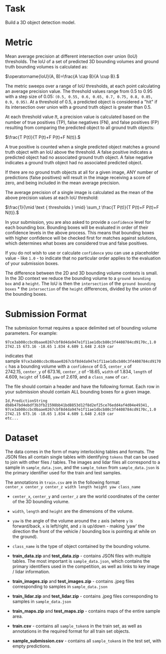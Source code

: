 # Task

Build a 3D object detection model.


# Metric

Mean average precision at different intersection over union (IoU) thresholds. The IoU of a set of predicted 3D bounding volumes and ground truth bounding volumes is calculated as:

$\operatorname{IoU}(A, B)=\frac{A \cap B}{A \cup B}.$

The metric sweeps over a range of IoU thresholds, at each point calculating an average precision value. The threshold values range from 0.5 to 0.95 with a step size of 0.05: `(0.5, 0.55, 0.6, 0.65, 0.7, 0.75, 0.8, 0.85, 0.9, 0.95)`. At a threshold of 0.5, a predicted object is considered a "hit" if its intersection over union with a ground truth object is greater than 0.5.

At each threshold value 𝑡t, a precision value is calculated based on the number of true positives (TP), false negatives (FN), and false positives (FP) resulting from comparing the predicted object to all ground truth objects:

$\frac{T P(t)}{T P(t)+F P(t)+F N(t)}.$

A true positive is counted when a single predicted object matches a ground truth object with an IoU above the threshold. A false positive indicates a predicted object had no associated ground truth object. A false negative indicates a ground truth object had no associated predicted object.

If there are no ground truth objects at all for a given image, ANY number of predictions (false positives) will result in the image receiving a score of zero, and being included in the mean average precision.

The average precision of a single image is calculated as the mean of the above precision values at each IoU threshold:

$\frac{1}{\mid \text { thresholds } \mid} \sum_t \frac{T P(t)}{T P(t)+F P(t)+F N(t)}.$

In your submission, you are also asked to provide a `confidence` level for each bounding box. Bounding boxes will be evaluated in order of their confidence levels in the above process. This means that bounding boxes with higher confidence will be checked first for matches against solutions, which determines what boxes are considered true and false positives.

If you do not wish to use or calculate `confidence` you can use a placeholder value - like `1.0` - to indicate that no particular order applies to the evaluation of your submission boxes.

The difference between the 2D and 3D bounding volume contexts is small. In the 3D context we reduce the bounding volume to a `ground bounding box` and a `height`. The IoU is then the `intersection` of the `ground bounding boxes` * the `intersection` of the `height` differences, divided by the union of the bounding boxes.

# Submission Format

The submission format requires a space delimited set of bounding volume parameters. For example:

`97ce3ab08ccbc0baae0267cbf8d4da947e1f11ae1dbcb80c3f4408784cd9170c,1.0 2742.15 673.16 -18.65 1.834 4.609 1.648 2.619 car`

indicates that sample `97ce3ab08ccbc0baae0267cbf8d4da947e1f11ae1dbcb80c3f4408784cd9170c` has a bounding volume with a `confidence` of 0.5, `center_x` of 2742.15, `center_y` of 673.16, `center_z` of -18.65, `width` of 1.834, `length` of 4.609, `height` of 1.648, `yaw` of 2.619, and a `class_name` of `car`.

The file should contain a header and have the following format. Each row in your submission should contain ALL bounding boxes for a given image.

```
Id,PredictionString
db8b47bd4ebdf3b3fb21598bb41bd8853d12f8d2ef25ce76edd4af4d04e49341,
97ce3ab08ccbc0baae0267cbf8d4da947e1f11ae1dbcb80c3f4408784cd9170c,1.0 2742.15 673.16 -18.65 1.834 4.609 1.648 2.619 car
etc...
```

# Dataset

The data comes in the form of many interlocking tables and formats. The JSON files all contain single tables with identifying `tokens` that can be used to join with other files / tables. The images and lidar files all correspond to a sample in `sample_data.json`, and the `sample_token` from `sample_data.json` is the primary identifier used for the train and test samples.

The annotations in `train.csv` are in the following format:\
`center_x center_y center_z width length height yaw class_name`

-   `center_x`, `center_y` and `center_z` are the world coordinates of the center of the 3D bounding volume.
-   `width`, `length` and `height` are the dimensions of the volume.
-   `yaw` is the angle of the volume around the `z` axis (where `y` is forward/back, `x` is left/right, and `z` is up/down - making 'yaw' the direction the front of the vehicle / bounding box is pointing at while on the ground).
-   `class_name` is the type of object contained by the bounding volume.

-   **train_data.zip** and **test_data.zip** - contains JSON files with multiple tables. The most important is `sample_data.json`, which contains the primary identifiers used in the competition, as well as links to key image / lidar information.
-   **train_images.zip** and **test_images.zip** - contains .jpeg files corresponding to samples in `sample_data.json`
-   **train_lidar.zip** and **test_lidar.zip** - contains .jpeg files corresponding to samples in `sample_data.json`
-   **train_maps.zip** and **test_maps.zip** - contains maps of the entire sample area.
-   **train.csv** - contains all `sample_token`s in the train set, as well as annotations in the required format for all train set objects.
-   **sample_submission.csv** - contains all `sample_token`s in the test set, with empty predictions.